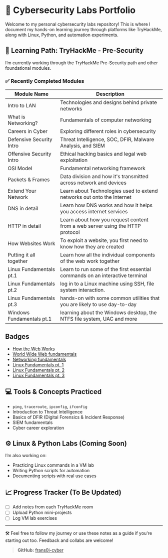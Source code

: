 # 🧠 Cybersecurity Labs Portfolio

Welcome to my personal cybersecurity labs repository! This is where I document my hands-on learning journey through platforms like TryHackMe, along with Linux, Python, and automation experiments.

## 🧭 Learning Path: TryHackMe - Pre-Security

I’m currently working through the TryHackMe Pre-Security path and other foundational modules.

### ✅ Recently Completed Modules
| Module Name               | Description                                                                     |
|---------------------------|---------------------------------------------------------------------------------|
| Intro to LAN              | Technologies and designs behind private networks                                |
| What is Networking?       | Fundamentals of computer networking                                             |
| Careers in Cyber          | Exploring different roles in cybersecurity                                      |
| Defensive Security Intro  | Threat Intelligence, SOC, DFIR, Malware Analysis, and SIEM                      |
| Offensive Security Intro  | Ethical hacking basics and legal web exploitation                               |
| OSI Model                 | Fundamental networking framework                                                |
| Packets & Frames          | Data division and how it's transmitted across network and devices               |
| Extend Your Network       | Learn about Technologies used to extend networks out onto the Internet          |
| DNS in detail             | Learn how DNS works and how it helps you access internet services               |
| HTTP in detail            | Learn about how you request content from a web server using the HTTP protocol   |
| How Websites Work         | To exploit a website, you first need to know how they are created               |
| Putting it all together   | Learn how all the individual components of the web work together                |
| Linux Fundamentals pt.1   | Learn to run some of the first essential commands on an interactive terminal    |
| Linux Fundamentals pt.2   | log in to a Linux machine using SSH, file system interaction.                   |
| Linux Fundamentals pt.3   | hands-on with some common utilities that you are likely to use day-to-day       |
| Windows Fundamentals pt.1 | learning about the Windows desktop, the NTFS file system, UAC and more          | 

## Badges
- [How the Web Works](https://tryhackme.com/franz.cabigas/badges/world-wide-web)
- [World Wide Web fundamentals](https://tryhackme.com/franz.cabigas/badges/web-fund)
- [Networking fundamentals](https://tryhackme.com/franz.cabigas/badges/network-fundamentals)
- [Linux Fundamentals pt. 1](https://tryhackme.com/franz.cabigas/badges/terminaled)
- [Linux Fundamentals pt. 2](https://tryhackme.com/franz.cabigas/badges/terminaled)
- [Linux Fundamentals pt. 3](https://tryhackme.com/franz.cabigas/badges/terminaled)

## 💻 Tools & Concepts Practiced
- `ping`, `traceroute`, `ipconfig`, `ifconfig`
- Introduction to Threat Intelligence
- Basics of DFIR (Digital Forensics & Incident Response)
- SIEM fundamentals
- Cyber career exploration

## ⚙️ Linux & Python Labs (Coming Soon)
I’m also working on:
- Practicing Linux commands in a VM lab
- Writing Python scripts for automation
- Documenting scripts with real use cases

## 📈 Progress Tracker (To Be Updated)
- [ ] Add notes from each TryHackMe room
- [ ] Upload Python mini-projects
- [ ] Log VM lab exercises

---

🛠️ Feel free to follow my journey or use these notes as a guide if you're starting out too. Feedback and collabs are welcome!

> **GitHub:** [frans0i-cyber](https://github.com/frans0i-cyber)
